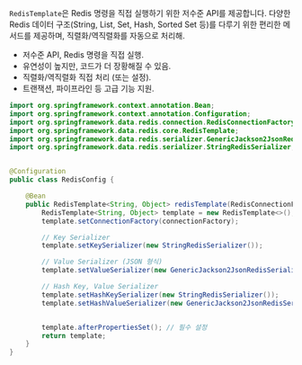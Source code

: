 `RedisTemplate`은 Redis 명령을 직접 실행하기 위한 저수준 API를 제공합니다. 다양한 Redis 데이터 구조(String, List, Set, Hash, Sorted Set 등)를 다루기 위한 편리한 메서드를 제공하며, 직렬화/역직렬화를 자동으로 처리해.
- 저수준 API, Redis 명령을 직접 실행.
- 유연성이 높지만, 코드가 더 장황해질 수 있음.
- 직렬화/역직렬화 직접 처리 (또는 설정).
- 트랜잭션, 파이프라인 등 고급 기능 지원.

```java
import org.springframework.context.annotation.Bean;
import org.springframework.context.annotation.Configuration;
import org.springframework.data.redis.connection.RedisConnectionFactory;
import org.springframework.data.redis.core.RedisTemplate;
import org.springframework.data.redis.serializer.GenericJackson2JsonRedisSerializer;
import org.springframework.data.redis.serializer.StringRedisSerializer;


@Configuration
public class RedisConfig {

    @Bean
    public RedisTemplate<String, Object> redisTemplate(RedisConnectionFactory connectionFactory) {
        RedisTemplate<String, Object> template = new RedisTemplate<>();
        template.setConnectionFactory(connectionFactory);

        // Key Serializer
        template.setKeySerializer(new StringRedisSerializer());

        // Value Serializer (JSON 형식)
        template.setValueSerializer(new GenericJackson2JsonRedisSerializer());

        // Hash Key, Value Serializer
        template.setHashKeySerializer(new StringRedisSerializer());
        template.setHashValueSerializer(new GenericJackson2JsonRedisSerializer());


        template.afterPropertiesSet(); // 필수 설정
        return template;
    }
}
```

